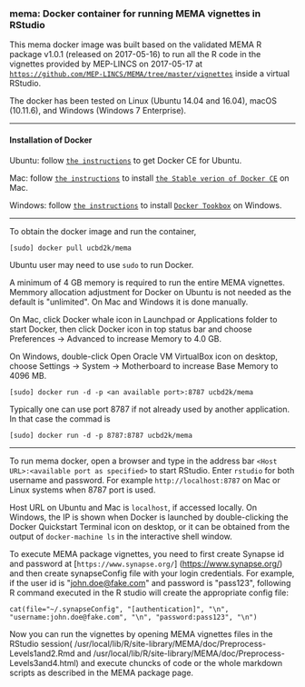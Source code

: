 ### mema: Docker container for running MEMA vignettes in RStudio

This mema docker image was built based on the validated MEMA R package v1.0.1 (released on 2017-05-16) to run all the R code in the vignettes provided by MEP-LINCS on 2017-05-17 at [`https://github.com/MEP-LINCS/MEMA/tree/master/vignettes`](https://github.com/MEP-LINCS/MEMA/tree/master/vignettes) inside a virtual RStudio.

The docker has been tested on Linux (Ubuntu 14.04 and 16.04), macOS (10.11.6), and Windows (Windows 7 Enterprise). 

---
#### Installation of Docker

Ubuntu: follow [`the instructions`](https://docs.docker.com/engine/installation/linux/docker-ce/ubuntu/) to get Docker CE for Ubuntu.


Mac: follow [`the instructions`](https://store.docker.com/editions/community/docker-ce-desktop-mac) to install [`the Stable verion of Docker CE`](https://download.docker.com/mac/stable/Docker.dmg) on Mac.

Windows: follow [`the instructions`](https://docs.docker.com/toolbox/toolbox_install_windows/) to install [`Docker Tookbox`](https://download.docker.com/win/stable/DockerToolbox.exe) on Windows.

---
To obtain the docker image and run the container,
```
[sudo] docker pull ucbd2k/mema
```
Ubuntu user may need to use `sudo` to run Docker.

A minimum of 4 GB memory is required to run the entire MEMA vignettes. Memmory allocation adjustment for Docker on Ubuntu is not needed as the default is "unlimited". On Mac and Windows it is done manually.

On Mac, click Docker whale icon in Launchpad or Applications folder to start Docker, then click Docker icon in top status bar and choose Preferences -> Advanced to increase Memory to 4.0 GB. 

On Windows, double-click Open Oracle VM VirtualBox icon on desktop, choose Settings -> System -> Motherboard to increase Base Memory to 4096 MB. 

```
[sudo] docker run -d -p <an available port>:8787 ucbd2k/mema
```
Typically one can use port 8787 if not already used by another application. In that case the commad is

```
[sudo] docker run -d -p 8787:8787 ucbd2k/mema

```

---
To run mema docker, open a browser and type in the address bar ``<Host URL>:<available port as specified>`` to start RStudio. Enter `rstudio` for both username and password. For example ```http://localhost:8787``` on Mac or Linux systems when 8787 port is used.

Host URL on Ubuntu and Mac is `localhost`, if accessed locally. On Windows, the IP is shown when Docker is launched by double-clicking the Docker Quickstart Terminal icon on desktop, or it can be obtained from the output of `docker-machine ls` in the interactive shell window.

To execute MEMA package vignettes, you need to first create Synapse id and password at [`https://www.synapse.org/`] (https://www.synapse.org/) and then create synapseConfig file with your login credentials. For example, if the user id is "john.doe@fake.com" and password is "pass123", following R command executed in the R studio will create the appropriate config file:
```
cat(file="~/.synapseConfig", "[authentication]", "\n", "username:john.doe@fake.com", "\n", "password:pass123", "\n")

```
Now you can run the vignettes by opening MEMA vignettes files in the RStudio session(
/usr/local/lib/R/site-library/MEMA/doc/Preprocess-Levels1and2.Rmd and /usr/local/lib/R/site-library/MEMA/doc/Preprocess-Levels3and4.html) and execute chuncks of code or the whole markdown scripts as described in the MEMA package page.





